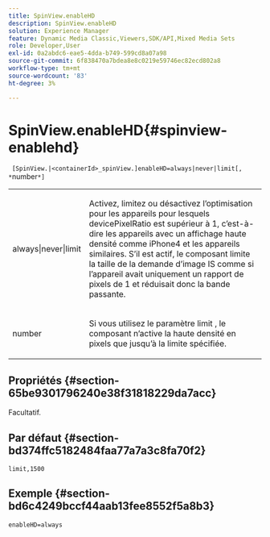 ```yaml
---
title: SpinView.enableHD
description: SpinView.enableHD
solution: Experience Manager
feature: Dynamic Media Classic,Viewers,SDK/API,Mixed Media Sets
role: Developer,User
exl-id: 0a2abdc6-eae5-4dda-b749-599cd8a07a98
source-git-commit: 6f838470a7bdea8e8c0219e59746ec82ecd802a8
workflow-type: tm+mt
source-wordcount: '83'
ht-degree: 3%

---
```


# SpinView.enableHD{#spinview-enablehd}

` [SpinView.|<containerId>_spinView.]enableHD=always|never|limit[, *`number`*]`

<table id="table_8929B59833DE4E1C89FA4BCF07309809"> 
 <tbody> 
  <tr> 
   <td colname="col1"> <p> <span class="codeph"> always|never|limit</span> </p> </td> 
   <td colname="col2"> <p> Activez, limitez ou désactivez l’optimisation pour les appareils pour lesquels <span class="codeph"> devicePixelRatio</span> est supérieur à <span class="codeph"> 1</span>, c’est-à-dire les appareils avec un affichage haute densité comme iPhone4 et les appareils similaires. S’il est actif, le composant limite la taille de la demande d’image IS comme si l’appareil avait uniquement un rapport de pixels de <span class="codeph"> 1</span> et réduisait donc la bande passante. </p> </td> 
  </tr> 
  <tr> 
   <td colname="col1"> <p> <span class="codeph"><span class="varname"> number</span></span> </p> </td> 
   <td colname="col2"> <p> Si vous utilisez le paramètre <span class="codeph"> limit</span> , le composant n’active la haute densité en pixels que jusqu’à la limite spécifiée. </p> </td> 
  </tr> 
 </tbody> 
</table>

## Propriétés {#section-65be9301796240e38f31818229da7acc}

Facultatif.

## Par défaut {#section-bd374ffc5182484faa77a7a3c8fa70f2}

`limit,1500`

## Exemple {#section-bd6c4249bccf44aab13fee8552f5a8b3}

`enableHD=always`
